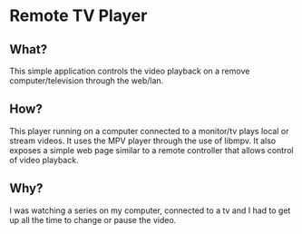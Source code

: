 # Remote TV Player

## What?
This simple application controls the video playback on a remove computer/television through the web/lan.

## How?
This player running on a computer connected to a monitor/tv plays local or stream videos.
It uses the MPV player through the use of libmpv.
It also exposes a simple web page similar to a remote controller that allows control of video playback.

## Why?
I was watching a series on my computer, connected to a tv and I had to get up all the time to change or pause the video.